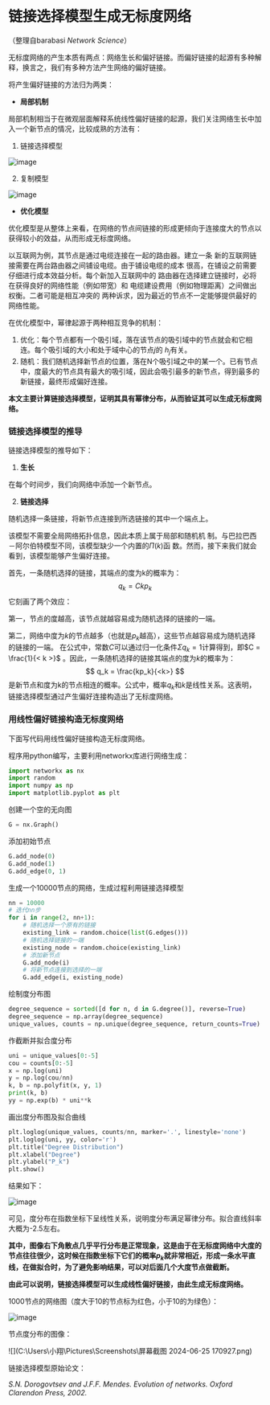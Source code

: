 # 链接选择模型生成无标度网络

（整理自barabasi *Network Science*）



无标度网络的产生本质有两点：网络生长和偏好链接。而偏好链接的起源有多种解释，换言之，我们有多种方法产生网络的偏好链接。

将产生偏好链接的方法归为两类：

- **局部机制**

局部机制相当于在微观层面解释系统线性偏好链接的起源，我们关注网络生长中加入一个新节点的情况，比较成熟的方法有：

1. 链接选择模型

![image](link_selection.png)

2. 复制模型

![image](copy.png)

- **优化模型**

优化模型是从整体上来看，在网络的节点间链接的形成更倾向于连接度大的节点以获得较小的效益，从而形成无标度网络。

 以互联网为例，其节点是通过电缆连接在一起的路由器。建立一条 新的互联网链接需要在两台路由器之间铺设电缆。由于铺设电缆的成本 很高，在铺设之前需要仔细进行成本效益分析。每个新加入互联网中的 路由器在选择建立链接时，必将在获得良好的网络性能（例如带宽）和 电缆建设费用（例如物理距离）之间做出权衡。二者可能是相互冲突的 两种诉求，因为最近的节点不一定能够提供最好的网络性能。

在优化模型中，幂律起源于两种相互竞争的机制： 

1. 优化：每个节点都有一个吸引域，落在该节点的吸引域中的节点就会和它相连。每个吸引域的大小和处于域中心的节点$j$的 $h_j$有关。 
2. 随机：我们随机选择新节点的位置，落在N个吸引域之中的某一个。已有节点中，度最大的节点具有最大的吸引域，因此会吸引最多的新节点，得到最多的新链接，最终形成偏好连接。



**本文主要计算链接选择模型，证明其具有幂律分布，从而验证其可以生成无标度网络。**



### 链接选择模型的推导

链接选择模型的推导如下：

1. **生长** 

在每个时间步，我们向网络中添加一个新节点。 

2. **链接选择** 

随机选择一条链接，将新节点连接到所选链接的其中一个端点上。

该模型不需要全局网络拓扑信息，因此本质上属于局部和随机机 制。与巴拉巴西－阿尔伯特模型不同，该模型缺少一个内置的$\Pi(k)$函 数。然而，接下来我们就会看到，该模型能够产生偏好连接。

首先，一条随机选择的链接，其端点的度为k的概率为： 
$$
q_k = C k p_k
$$
它刻画了两个效应： 

第一，节点的度越高，该节点就越容易成为随机选择的链接的一端。

第二，网络中度为$k$的节点越多（也就是$p_k$越高），这些节点越容易成为随机选择的链接的一端。 在公式中，常数$C$可以通过归一化条件$\Sigma q_k = 1$计算得到，即$C = \frac{1}{< k >}$ 。因此，一条随机选择的链接其端点的度为$k$的概率为： 
$$
q_k = \frac{kp_k}{<k>}
$$
是新节点和度为k的节点相连的概率。公式中，概率$q_k$和$k$是线性关系。这表明，链接选择模型通过产生偏好连接构造出了无标度网络。



### 用线性偏好链接构造无标度网络

下面写代码用线性偏好链接构造无标度网络。



程序用python编写，主要利用networkx库进行网络生成：

```python
import networkx as nx
import random
import numpy as np
import matplotlib.pyplot as plt
```

创建一个空的无向图

```python
G = nx.Graph()
```

添加初始节点

```python
G.add_node(0)
G.add_node(1)
G.add_edge(0, 1)
```

生成一个10000节点的网络，生成过程利用链接选择模型

```python
nn = 10000
# 迭代nn步
for i in range(2, nn+1):
    # 随机选择一个原有的链接
    existing_link = random.choice(list(G.edges()))
    # 随机选择链接的一端
    existing_node = random.choice(existing_link)
    # 添加新节点
    G.add_node(i)
    # 将新节点连接到选择的一端                                                       
    G.add_edge(i, existing_node)
```

绘制度分布图

```python
degree_sequence = sorted([d for n, d in G.degree()], reverse=True)
degree_sequence = np.array(degree_sequence)
unique_values, counts = np.unique(degree_sequence, return_counts=True)
```

作截断并拟合度分布

```python
uni = unique_values[0:-5]
cou = counts[0:-5]
x = np.log(uni)
y = np.log(cou/nn)
k, b = np.polyfit(x, y, 1)
print(k, b)
yy = np.exp(b) * uni**k 
```

画出度分布图及拟合曲线

```python
plt.loglog(unique_values, counts/nn, marker='.', linestyle='none')
plt.loglog(uni, yy, color='r')
plt.title("Degree Distribution")
plt.xlabel("Degree")
plt.ylabel("P_k")
plt.show()
```



结果如下：

![image](Figure_1w.png)

可见，度分布在指数坐标下呈线性关系，说明度分布满足幂律分布。拟合直线斜率大概为-2.5左右。

**其中，图像右下角散点几乎平行分布是正常现象，这是由于在无标度网络中大度的节点往往很少，这时候在指数坐标下它们的概率$p_k$就非常相近，形成一条水平直线，在做拟合时，为了避免影响结果，可以对后面几个大度节点做截断。**



**由此可以说明，链接选择模型可以生成线性偏好链接，由此生成无标度网络。**



1000节点的网络图（度大于10的节点标为红色，小于10的为绿色）：

![image](network.png)

节点度分布的图像：

![](C:\Users\小翔\Pictures\Screenshots\屏幕截图 2024-06-25 170927.png)



链接选择模型原始论文：

*S.N. Dorogovtsev and J.F.F. Mendes. Evolution of networks. Oxford Clarendon Press, 2002.*
